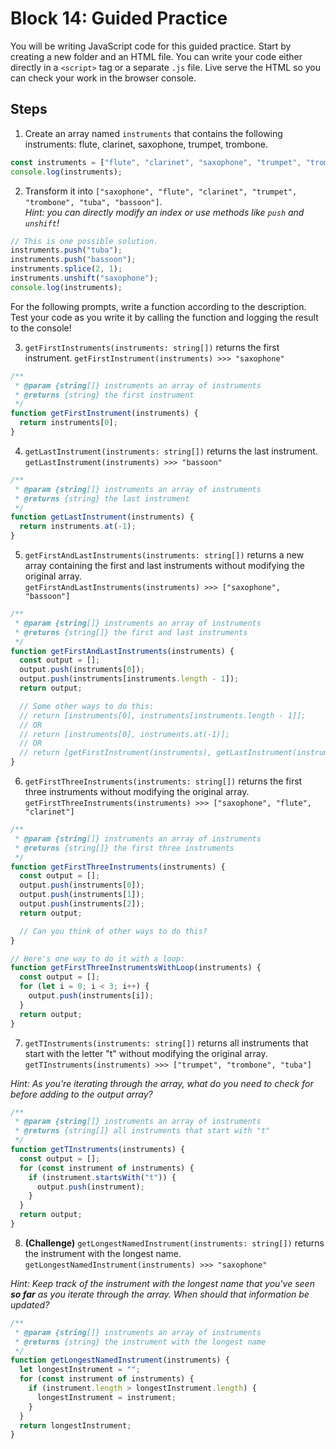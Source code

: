 # Block 14: Guided Practice 

You will be writing JavaScript code for this guided practice. Start by creating a new folder and an HTML file. You can write your code either directly in a `<script>` tag or a separate `.js` file. Live serve the HTML so you can check your work in the browser console. 

## Steps 

1. Create an array named `instruments` that contains the following instruments: flute, clarinet, saxophone, trumpet, trombone.

```js
const instruments = ["flute", "clarinet", "saxophone", "trumpet", "trombone"];
console.log(instruments);
```

2. Transform it into `["saxophone", "flute", "clarinet", "trumpet", "trombone", "tuba", "bassoon"]`.  
   _Hint: you can directly modify an index or use methods like `push` and `unshift`!_

```js
// This is one possible solution.
instruments.push("tuba");
instruments.push("bassoon");
instruments.splice(2, 1);
instruments.unshift("saxophone");
console.log(instruments);
```

For the following prompts, write a function according to the description. Test your code as you write it by calling the function and logging the result to the console!

3. `getFirstInstruments(instruments: string[])` returns the first instrument.
   `getFirstInstrument(instruments) >>> "saxophone"`

```js
/**
 * @param {string[]} instruments an array of instruments
 * @returns {string} the first instrument
 */
function getFirstInstrument(instruments) {
  return instruments[0];
}
```

4. `getLastInstrument(instruments: string[])` returns the last instrument.  
   `getLastInstrument(instruments) >>> "bassoon"`

```js
/**
 * @param {string[]} instruments an array of instruments
 * @returns {string} the last instrument
 */
function getLastInstrument(instruments) {
  return instruments.at(-1);
}
```

5. `getFirstAndLastInstruments(instruments: string[])` returns a new array containing the first and last instruments without modifying the original array.  
   `getFirstAndLastInstruments(instruments) >>> ["saxophone", "bassoon"]`

```js
/**
 * @param {string[]} instruments an array of instruments
 * @returns {string[]} the first and last instruments
 */
function getFirstAndLastInstruments(instruments) {
  const output = [];
  output.push(instruments[0]);
  output.push(instruments[instruments.length - 1]);
  return output;

  // Some other ways to do this:
  // return [instruments[0], instruments[instruments.length - 1]];
  // OR
  // return [instruments[0], instruments.at(-1)];
  // OR
  // return [getFirstInstrument(instruments), getLastInstrument(instruments)];
}
```

6. `getFirstThreeInstruments(instruments: string[])` returns the first three instruments without modifying the original array.  
   `getFirstThreeInstruments(instruments) >>> ["saxophone", "flute", "clarinet"]`

```js
/**
 * @param {string[]} instruments an array of instruments
 * @returns {string[]} the first three instruments
 */
function getFirstThreeInstruments(instruments) {
  const output = [];
  output.push(instruments[0]);
  output.push(instruments[1]);
  output.push(instruments[2]);
  return output;

  // Can you think of other ways to do this?
}

// Here's one way to do it with a loop:
function getFirstThreeInstrumentsWithLoop(instruments) {
  const output = [];
  for (let i = 0; i < 3; i++) {
    output.push(instruments[i]);
  }
  return output;
}
```

7. `getTInstruments(instruments: string[])` returns all instruments that start with the letter "t" without modifying the original array.  
   `getTInstruments(instruments) >>> ["trumpet", "trombone", "tuba"]`

_Hint: As you're iterating through the array, what do you need to check for before adding to the output array?_

```js
/**
 * @param {string[]} instruments an array of instruments
 * @returns {string[]} all instruments that start with "t"
 */
function getTInstruments(instruments) {
  const output = [];
  for (const instrument of instruments) {
    if (instrument.startsWith("t")) {
      output.push(instrument);
    }
  }
  return output;
}
```

8. **(Challenge)** `getLongestNamedInstrument(instruments: string[])` returns the instrument with the longest name.  
   `getLongestNamedInstrument(instruments) >>> "saxophone"`

_Hint: Keep track of the instrument with the longest name that you've seen **so far** as you iterate through the array. When should that information be updated?_

```js
/**
 * @param {string[]} instruments an array of instruments
 * @returns {string} the instrument with the longest name
 */
function getLongestNamedInstrument(instruments) {
  let longestInstrument = "";
  for (const instrument of instruments) {
    if (instrument.length > longestInstrument.length) {
      longestInstrument = instrument;
    }
  }
  return longestInstrument;
}
```
